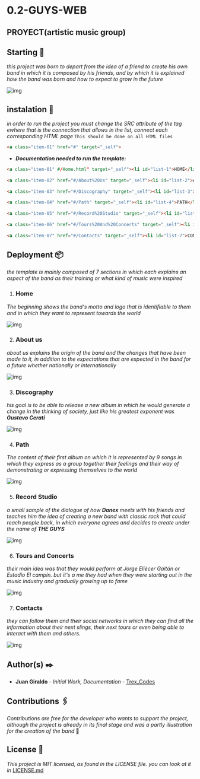 # 0.2-GUYS-WEB
## PROYECT(artistic music group)

## Starting 🚩
_this project was born to depart from the idea of a friend to create his own band in which it is composed by his friends, and by which it is explained how the band was born and how to expect to grow in the future_

![img](https://github.com/juan1305/0.2-GUYS-WEB/blob/master/Assets/gifReadme.md.gif)

## instalation 🔧
_in order to run the project you must change the SRC attribute of the tag <a></a>ewhere that is the connection that allows in the list, connect each corresponding HTML page_ ```This should be done on all HTML files```
```HTML
<a class="item-01" href="#" target="_self">    
```
- _**Documentation needed to run the template:**_
```HTML 
<a class="item-01" #/Home.html" target="_self"><li id="list-1">HOME</li></a>
                                   
<a class="item-02" href="#/About%20Us" target="_self"><li id="list-2">ABOUT US</li></a>
                                   
<a class="item-03" href="#/Discography" target="_self"><li id="list-3">DISCOGRAPHY</li></a>
                                   
<a class="item-04" href="#/Path" target="_self"><li id="list-4">PATH</li></a>
                                   
<a class="item-05" href="#/Record%20Studio" target="_self"><li id="list-5">RECORD STUDIO</li></a>
                                   
<a class="item-06" href="#/Tours%20And%20Concerts" target="_self"><li id="list-6">TOURS AND CONCERTS </li></a>
                                   
<a class="item-07" href="#/Contacts" target="_self"><li id="list-7">CONTACTS </li></a>
```
## Deployment 📦
_the template is mainly composed of 7 sections in which each explains an aspect of the band as their training or what kind of music were inspired_

1. ### Home

_The beginning shows the band's motto and logo that is identifiable to them and in which they want to represent towards the world_

![img](https://github.com/juan1305/0.2-GUYS-WEB/blob/master/Assets/Home.png)

2. ### About us

_about us explains the origin of the band and the changes that have been made to it, in addition to the expectations that are expected in the band for a future whether nationally or internationally_

![img](https://github.com/juan1305/0.2-GUYS-WEB/blob/master/Assets/About%20Us.png)

3. ### Discography
_his goal is to be able to release a new album in which he would generate a change in the thinking of society, just like his greatest exponent was **Gustavo Cerati**_

![img](https://github.com/juan1305/0.2-GUYS-WEB/blob/master/Assets/Discography.png)

4. ### Path
_The content of their first album on which it is represented by 9 songs in which they express as a group together their feelings and their way of demonstrating or expressing themselves to the world_

![img](https://github.com/juan1305/0.2-GUYS-WEB/blob/master/Assets/Path.png)

5. ### Record Studio
_a small sample of the dialogue of how **Danex** meets with his friends and teaches him the idea of creating a new band with classic rock that could reach people back, in which everyone agrees and decides to create under the name of **THE GUYS**_

![img](https://github.com/juan1305/0.2-GUYS-WEB/blob/master/Assets/Record%20Studio.png)

6. ### Tours and Concerts
_their main idea was that they would perform at Jorge Eliécer Gaitán or Estadio El campín. but it's a me they had when they were starting out in the music industry and gradually growing up to fame_

![img](https://github.com/juan1305/0.2-GUYS-WEB/blob/master/Assets/Tours%20and%20Concerts.png)

7. ### Contacts
_they can follow them and their social networks in which they can find all the information about their next slings, their next tours or even being able to interact with them and others._

![img](https://github.com/juan1305/0.2-GUYS-WEB/blob/master/Assets/Contacts.png)

## Author(s) ✒️
 - **Juan Giraldo** - _Initial Work, Documentation_ - [Trex_Codes](https://github.com/Trex-Codes)

## Contributions 🖇️
 _Contributions are free for the developer who wants to support the project, although the project is already in its final stage and was a partly illustration for the creation of the band_ 💬
 
 
## License 📄
_This project is MIT licensed, as found in the LICENSE file. you can look at it in_ [LICENSE.md](https://github.com/juan1305/0.2-GUYS-WEB/blob/master/LICENSE)
